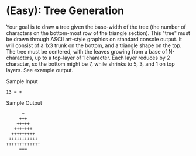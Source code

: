 (Easy): Tree Generation
=======================

Your goal is to draw a tree given the base-width of the tree (the number of characters on the bottom-most row of the triangle section). This "tree" must be drawn through ASCII art-style graphics on standard console output. It will consist of a 1x3 trunk on the bottom, and a triangle shape on the top. The tree must be centered, with the leaves growing from a base of N-characters, up to a top-layer of 1 character. Each layer reduces by 2 character, so the bottom might be 7, while shrinks to 5, 3, and 1 on top layers. See example output.


Sample Input

    13 = +

Sample Output

          +
         +++
        +++++
       +++++++
      +++++++++
     +++++++++++
    +++++++++++++
         ===
